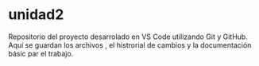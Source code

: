 # unidad2
Repositorio del proyecto desarrolado en VS Code utilizando Git y GitHub. Aquí se guardan los archivos , el histrorial de cambios y la documentación básic par el trabajo.
